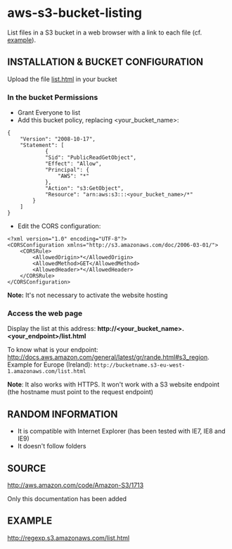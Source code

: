 aws-s3-bucket-listing
=====================

List files in a S3 bucket in a web browser with a link to each file (cf. [example](http://regexp.s3.amazonaws.com/list.html)).

INSTALLATION & BUCKET CONFIGURATION
-----------------------------------

Upload the file [list.html](https://raw.githubusercontent.com/caussourd/aws-s3-bucket-listing/master/list.html) in your bucket

### In the bucket Permissions
- Grant Everyone to list
- Add this bucket policy, replacing \<your_bucket_name>\:
```
{
    "Version": "2008-10-17",
    "Statement": [
		    {
			"Sid": "PublicReadGetObject",
			"Effect": "Allow",
			"Principal": {
				"AWS": "*"
			},
			"Action": "s3:GetObject",
			"Resource": "arn:aws:s3:::<your_bucket_name>/*"
		}
	]
}
 ```

- Edit the CORS configuration:
```
<?xml version="1.0" encoding="UTF-8"?>
<CORSConfiguration xmlns="http://s3.amazonaws.com/doc/2006-03-01/">
    <CORSRule>
        <AllowedOrigin>*</AllowedOrigin>
        <AllowedMethod>GET</AllowedMethod>
        <AllowedHeader>*</AllowedHeader>
    </CORSRule>
</CORSConfiguration>
```

**Note:** It's not necessary to activate the website hosting

### Access the web page
Display the list at this address: 
**http://\<your_bucket_name\>.\<your_endpoint\>/list.html**

To know what is your endpoint: http://docs.aws.amazon.com/general/latest/gr/rande.html#s3_region. Example for Europe (Ireland): `http://bucketname.s3-eu-west-1.amazonaws.com/list.html`

**Note**: It also works with HTTPS. It won't work with a S3 website endpoint (the hostname must point to the request endpoint)

RANDOM INFORMATION
------------------
- It is compatible with Internet Explorer (has been tested with IE7, IE8 and IE9)
- It doesn't follow folders 

SOURCE
------
http://aws.amazon.com/code/Amazon-S3/1713

Only this documentation has been added

EXAMPLE
-------
http://regexp.s3.amazonaws.com/list.html
